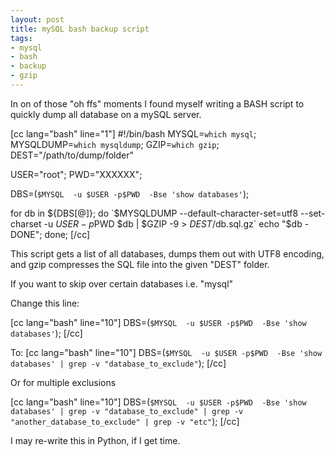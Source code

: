 ```yaml
--- 
layout: post
title: mySQL bash backup script
tags: 
- mysql
- bash
- backup
- gzip
---
```

In on of those "oh ffs" moments I found myself writing a BASH script to quickly dump all database on a mySQL server.

[cc lang="bash" line="1"]
#!/bin/bash
MYSQL=`which mysql`;
MYSQLDUMP=`which mysqldump`;
GZIP=`which gzip`;
DEST="/path/to/dump/folder"

USER="root";
PWD="XXXXXX";

DBS=(`$MYSQL  -u $USER -p$PWD  -Bse 'show databases'`);

for db in ${DBS[@]};
do
        `$MYSQLDUMP --default-character-set=utf8 --set-charset -u $USER -p$PWD $db | $GZIP -9 > $DEST/$db.sql.gz`
        echo "$db - DONE";
done;
[/cc]

This script gets a list of all databases, dumps them out with UTF8 encoding, and gzip compresses the SQL file into the given "DEST" folder.

If you want to skip over certain databases i.e. "mysql"

Change this line:

[cc lang="bash" line="10"]
DBS=(`$MYSQL  -u $USER -p$PWD  -Bse 'show databases'`);
[/cc]

To:
[cc lang="bash" line="10"]
DBS=(`$MYSQL  -u $USER -p$PWD  -Bse 'show databases' | grep -v "database_to_exclude"`);
[/cc]

Or for multiple exclusions

[cc lang="bash" line="10"]
DBS=(`$MYSQL  -u $USER -p$PWD  -Bse 'show databases' | grep -v "database_to_exclude" | grep -v "another_database_to_exclude" | grep -v "etc"`);
[/cc]


I may re-write this in Python, if I get time.

